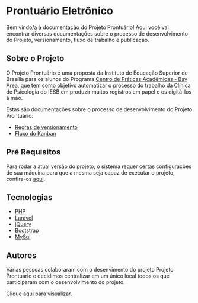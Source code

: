 # Prontuário Eletrônico


Bem vindo/a à documentação do Projeto Prontuário! Aqui você vai encontrar diversas documentações sobre o processo de desenvolvimento do Projeto, versionamento, fluxo de trabalho e publicação.

## Sobre o Projeto

O Projeto Prontuário é uma proposta da Instituto de Educação Superior de Brasília para os alunos do Programa [Centro de Práticas Acadêmicas - Bay Area](https://github.com/cpa-bayarea), que tem como objetivo automatizar o processo do trabalho da Clínica de Psicologia do IESB em produzir muitos registros em papel e os digitá-los à mão.

Estas são documentações sobre o processo de desenvolvimento do Projeto Prontuário:

* [Regras de versionamento](docs/Versionamento.md)
* [Fluxo do Kanban](docs/Fluxo_Kanban.md)

## Pré Requisitos

Para rodar a atual versão do projeto, o sistema requer certas configurações de sua máquina para que a mesma seja capaz de executar o projeto, confira-os [aqui](docs/Pre_Requisitos.md).

## Tecnologias

* [PHP](http://php.net/)
* [Laravel](https://laravel.com/docs/5.4) 
* [jQuery](https://jquery.com/)
* [Bootstrap](https://getbootstrap.com/)
* [MySql](https://www.mysql.com/)

## Autores
Várias pessoas colaboraram com o desenvimento do projeto Projeto Prontuário e decidimos centralizar em um único local todos os que participaram com o desenvolvimento do projeto.
  
Clique [aqui](docs/Autores.md) para visualizar.
